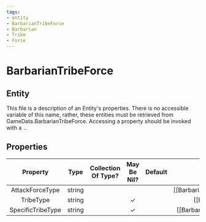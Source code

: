 ```yaml
---
tags:
- entity
- BarbarianTribeForce
- Barbarian
- Tribe
- Force
---
```

# BarbarianTribeForce
## Entity
This file is a description of an Entity's properties. There is no accessible variable of this name, rather, these entities must be retrieved from GameData.BarbarianTribeForce. Accessing a property should be invoked with a `.`.
## Properties
|	Property	|	Type	|	Collection Of Type?	|	May Be Nil?	|	Default	|	References	|	Key	|	Notes	|
|	:-:	|	:-:	|	:-:	|	:-:	|	:-:	|	:-:	|	:-:	|	-:	|
|	AttackForceType	|	string	|		|		|		|	[[BarbarianAttackForce]].AttackForceType	|		|	|
|	TribeType	|	string	|		|	✓	|		|	[[BarbarianTribe]].TribeType	|		|	|
|	SpecificTribeType	|	string	|		|	✓	|		|	[[BarbarianTribeName]].TribeNameType	|		|	|

